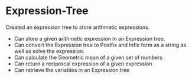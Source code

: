 # Expression-Tree
Created an expression tree to store arithmetic expressions.

- Can store a given arithmetic expression in an Expression tree.
- Can convert the Expression tree to Postfix and Infix form as a string as well as solve the expression.
- Can calculate the Geometric mean of a given set of numbers
- Can return a reciprocal expression of a given expression
- Can retrieve the variables in an Expression tree
